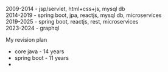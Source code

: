 2009-2014 - jsp/servlet, html+css+js, mysql db  
2014-2019 - spring boot, jpa, reactjs, mysql db, microservices   
2019-2025 - spring boot, reactjs, rest, microservices  
2023-2024 - graphql  


My revision plan
- core java - 14 years
- spring boot - 11 years
- 
